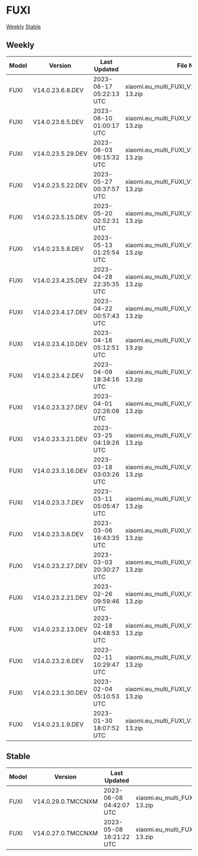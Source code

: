 # FUXI
[Weekly](#Weekly)  [Stable](#Stable)
## Weekly
| Model | Version | Last Updated | File Name | Size | Download Link |
| ---- | ---- | ---- | ---- | ---- | ---- |
| FUXI | V14.0.23.6.8.DEV | 2023-06-17 05:22:13 UTC | xiaomi.eu_multi_FUXI_V14.0.23.6.8.DEV_v14-13.zip | 5.9 GB | [SourceForge](https://sourceforge.net/projects/xiaomi-eu-multilang-miui-roms/files/xiaomi.eu/MIUI-WEEKLY-RELEASES/V14.0.23.6.8.DEV/xiaomi.eu_multi_FUXI_V14.0.23.6.8.DEV_v14-13.zip/download) |
| FUXI | V14.0.23.6.5.DEV | 2023-06-10 01:00:17 UTC | xiaomi.eu_multi_FUXI_V14.0.23.6.5.DEV_v14-13.zip | 5.9 GB | [SourceForge](https://sourceforge.net/projects/xiaomi-eu-multilang-miui-roms/files/xiaomi.eu/MIUI-WEEKLY-RELEASES/V14.0.23.6.5.DEV/xiaomi.eu_multi_FUXI_V14.0.23.6.5.DEV_v14-13.zip/download) |
| FUXI | V14.0.23.5.29.DEV | 2023-06-03 06:15:32 UTC | xiaomi.eu_multi_FUXI_V14.0.23.5.29.DEV_v14-13.zip | 5.9 GB | [SourceForge](https://sourceforge.net/projects/xiaomi-eu-multilang-miui-roms/files/xiaomi.eu/MIUI-WEEKLY-RELEASES/V14.0.23.5.29.DEV/xiaomi.eu_multi_FUXI_V14.0.23.5.29.DEV_v14-13.zip/download) |
| FUXI | V14.0.23.5.22.DEV | 2023-05-27 00:37:57 UTC | xiaomi.eu_multi_FUXI_V14.0.23.5.22.DEV_v14-13.zip | 5.9 GB | [SourceForge](https://sourceforge.net/projects/xiaomi-eu-multilang-miui-roms/files/xiaomi.eu/MIUI-WEEKLY-RELEASES/V14.0.23.5.22.DEV/xiaomi.eu_multi_FUXI_V14.0.23.5.22.DEV_v14-13.zip/download) |
| FUXI | V14.0.23.5.15.DEV | 2023-05-20 02:52:31 UTC | xiaomi.eu_multi_FUXI_V14.0.23.5.15.DEV_v14-13.zip | 5.9 GB | [SourceForge](https://sourceforge.net/projects/xiaomi-eu-multilang-miui-roms/files/xiaomi.eu/MIUI-WEEKLY-RELEASES/V14.0.23.5.15.DEV/xiaomi.eu_multi_FUXI_V14.0.23.5.15.DEV_v14-13.zip/download) |
| FUXI | V14.0.23.5.8.DEV | 2023-05-13 01:25:54 UTC | xiaomi.eu_multi_FUXI_V14.0.23.5.8.DEV_v14-13.zip | 5.9 GB | [SourceForge](https://sourceforge.net/projects/xiaomi-eu-multilang-miui-roms/files/xiaomi.eu/MIUI-WEEKLY-RELEASES/V14.0.23.5.8.DEV/xiaomi.eu_multi_FUXI_V14.0.23.5.8.DEV_v14-13.zip/download) |
| FUXI | V14.0.23.4.25.DEV | 2023-04-28 22:35:35 UTC | xiaomi.eu_multi_FUXI_V14.0.23.4.25.DEV_v14-13.zip | 5.9 GB | [SourceForge](https://sourceforge.net/projects/xiaomi-eu-multilang-miui-roms/files/xiaomi.eu/MIUI-WEEKLY-RELEASES/V14.0.23.4.25.DEV/xiaomi.eu_multi_FUXI_V14.0.23.4.25.DEV_v14-13.zip/download) |
| FUXI | V14.0.23.4.17.DEV | 2023-04-22 00:57:43 UTC | xiaomi.eu_multi_FUXI_V14.0.23.4.17.DEV_v14-13.zip | 5.9 GB | [SourceForge](https://sourceforge.net/projects/xiaomi-eu-multilang-miui-roms/files/xiaomi.eu/MIUI-WEEKLY-RELEASES/V14.0.23.4.17.DEV/xiaomi.eu_multi_FUXI_V14.0.23.4.17.DEV_v14-13.zip/download) |
| FUXI | V14.0.23.4.10.DEV | 2023-04-16 05:12:51 UTC | xiaomi.eu_multi_FUXI_V14.0.23.4.10.DEV_v14-13.zip | 5.9 GB | [SourceForge](https://sourceforge.net/projects/xiaomi-eu-multilang-miui-roms/files/xiaomi.eu/MIUI-WEEKLY-RELEASES/V14.0.23.4.10.DEV/xiaomi.eu_multi_FUXI_V14.0.23.4.10.DEV_v14-13.zip/download) |
| FUXI | V14.0.23.4.2.DEV | 2023-04-09 18:34:16 UTC | xiaomi.eu_multi_FUXI_V14.0.23.4.2.DEV_v14-13.zip | 5.9 GB | [SourceForge](https://sourceforge.net/projects/xiaomi-eu-multilang-miui-roms/files/xiaomi.eu/MIUI-WEEKLY-RELEASES/V14.0.23.4.2.DEV/xiaomi.eu_multi_FUXI_V14.0.23.4.2.DEV_v14-13.zip/download) |
| FUXI | V14.0.23.3.27.DEV | 2023-04-01 02:26:08 UTC | xiaomi.eu_multi_FUXI_V14.0.23.3.27.DEV_v14-13.zip | 5.9 GB | [SourceForge](https://sourceforge.net/projects/xiaomi-eu-multilang-miui-roms/files/xiaomi.eu/MIUI-WEEKLY-RELEASES/V14.0.23.3.27.DEV/xiaomi.eu_multi_FUXI_V14.0.23.3.27.DEV_v14-13.zip/download) |
| FUXI | V14.0.23.3.21.DEV | 2023-03-25 04:19:26 UTC | xiaomi.eu_multi_FUXI_V14.0.23.3.21.DEV_v14-13.zip | 5.9 GB | [SourceForge](https://sourceforge.net/projects/xiaomi-eu-multilang-miui-roms/files/xiaomi.eu/MIUI-WEEKLY-RELEASES/V14.0.23.3.21.DEV/xiaomi.eu_multi_FUXI_V14.0.23.3.21.DEV_v14-13.zip/download) |
| FUXI | V14.0.23.3.16.DEV | 2023-03-18 03:03:26 UTC | xiaomi.eu_multi_FUXI_V14.0.23.3.16.DEV_v14-13.zip | 5.9 GB | [SourceForge](https://sourceforge.net/projects/xiaomi-eu-multilang-miui-roms/files/xiaomi.eu/MIUI-WEEKLY-RELEASES/V14.0.23.3.16.DEV/xiaomi.eu_multi_FUXI_V14.0.23.3.16.DEV_v14-13.zip/download) |
| FUXI | V14.0.23.3.7.DEV | 2023-03-11 05:05:47 UTC | xiaomi.eu_multi_FUXI_V14.0.23.3.7.DEV_v14-13.zip | 5.9 GB | [SourceForge](https://sourceforge.net/projects/xiaomi-eu-multilang-miui-roms/files/xiaomi.eu/MIUI-WEEKLY-RELEASES/V14.0.23.3.7.DEV/xiaomi.eu_multi_FUXI_V14.0.23.3.7.DEV_v14-13.zip/download) |
| FUXI | V14.0.23.3.6.DEV | 2023-03-06 16:43:35 UTC | xiaomi.eu_multi_FUXI_V14.0.23.3.6.DEV_v14-13.zip | 5.9 GB | [SourceForge](https://sourceforge.net/projects/xiaomi-eu-multilang-miui-roms/files/xiaomi.eu/MIUI-WEEKLY-RELEASES/V14.0.23.3.6.DEV/xiaomi.eu_multi_FUXI_V14.0.23.3.6.DEV_v14-13.zip/download) |
| FUXI | V14.0.23.2.27.DEV | 2023-03-03 20:30:27 UTC | xiaomi.eu_multi_FUXI_V14.0.23.2.27.DEV_v14-13.zip | 5.9 GB | [SourceForge](https://sourceforge.net/projects/xiaomi-eu-multilang-miui-roms/files/xiaomi.eu/MIUI-WEEKLY-RELEASES/V14.0.23.2.27.DEV/xiaomi.eu_multi_FUXI_V14.0.23.2.27.DEV_v14-13.zip/download) |
| FUXI | V14.0.23.2.21.DEV | 2023-02-26 09:59:46 UTC | xiaomi.eu_multi_FUXI_V14.0.23.2.21.DEV_v14-13.zip | 5.9 GB | [SourceForge](https://sourceforge.net/projects/xiaomi-eu-multilang-miui-roms/files/xiaomi.eu/MIUI-WEEKLY-RELEASES/V14.0.23.2.21.DEV/xiaomi.eu_multi_FUXI_V14.0.23.2.21.DEV_v14-13.zip/download) |
| FUXI | V14.0.23.2.13.DEV | 2023-02-18 04:48:53 UTC | xiaomi.eu_multi_FUXI_V14.0.23.2.13.DEV_v14-13.zip | 5.9 GB | [SourceForge](https://sourceforge.net/projects/xiaomi-eu-multilang-miui-roms/files/xiaomi.eu/MIUI-WEEKLY-RELEASES/V14.0.23.2.13.DEV/xiaomi.eu_multi_FUXI_V14.0.23.2.13.DEV_v14-13.zip/download) |
| FUXI | V14.0.23.2.6.DEV | 2023-02-11 10:29:47 UTC | xiaomi.eu_multi_FUXI_V14.0.23.2.6.DEV_v14-13.zip | 5.9 GB | [SourceForge](https://sourceforge.net/projects/xiaomi-eu-multilang-miui-roms/files/xiaomi.eu/MIUI-WEEKLY-RELEASES/V14.0.23.2.6.DEV/xiaomi.eu_multi_FUXI_V14.0.23.2.6.DEV_v14-13.zip/download) |
| FUXI | V14.0.23.1.30.DEV | 2023-02-04 05:10:53 UTC | xiaomi.eu_multi_FUXI_V14.0.23.1.30.DEV_v14-13.zip | 5.9 GB | [SourceForge](https://sourceforge.net/projects/xiaomi-eu-multilang-miui-roms/files/xiaomi.eu/MIUI-WEEKLY-RELEASES/V14.0.23.1.30.DEV/xiaomi.eu_multi_FUXI_V14.0.23.1.30.DEV_v14-13.zip/download) |
| FUXI | V14.0.23.1.9.DEV | 2023-01-30 18:07:52 UTC | xiaomi.eu_multi_FUXI_V14.0.23.1.9.DEV_v14-13.zip | 5.9 GB | [SourceForge](https://sourceforge.net/projects/xiaomi-eu-multilang-miui-roms/files/xiaomi.eu/MIUI-WEEKLY-RELEASES/V14.0.23.1.9.DEV/xiaomi.eu_multi_FUXI_V14.0.23.1.9.DEV_v14-13.zip/download) |
## Stable
| Model | Version | Last Updated | File Name | Size | Download Link |
| ---- | ---- | ---- | ---- | ---- | ---- |
| FUXI | V14.0.29.0.TMCCNXM | 2023-06-08 04:42:07 UTC | xiaomi.eu_multi_FUXI_V14.0.29.0.TMCCNXM_v14-13.zip | 5.9 GB | [SourceForge](https://sourceforge.net/projects/xiaomi-eu-multilang-miui-roms/files/xiaomi.eu/MIUI-STABLE-RELEASES/MIUIv14/xiaomi.eu_multi_FUXI_V14.0.29.0.TMCCNXM_v14-13.zip/download) |
| FUXI | V14.0.27.0.TMCCNXM | 2023-05-08 16:21:22 UTC | xiaomi.eu_multi_FUXI_V14.0.27.0.TMCCNXM_v14-13.zip | 5.9 GB | [SourceForge](https://sourceforge.net/projects/xiaomi-eu-multilang-miui-roms/files/xiaomi.eu/MIUI-STABLE-RELEASES/MIUIv14/xiaomi.eu_multi_FUXI_V14.0.27.0.TMCCNXM_v14-13.zip/download) |
